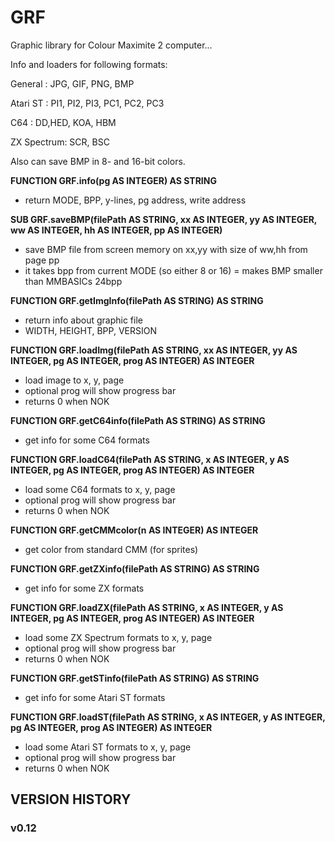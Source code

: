 # GRF
Graphic library for Colour Maximite 2 computer...

Info and loaders for following formats:

General    : JPG, GIF, PNG, BMP

Atari ST   : PI1, PI2, PI3, PC1, PC2, PC3

C64        : DD,HED, KOA, HBM

ZX Spectrum: SCR, BSC


Also can save BMP in 8- and 16-bit colors.




**FUNCTION GRF.info(pg AS INTEGER) AS STRING**
* return MODE, BPP, y-lines, pg address, write address

**SUB GRF.saveBMP(filePath AS STRING, xx AS INTEGER, yy AS INTEGER, ww AS INTEGER, hh AS INTEGER, pp AS INTEGER)**
* save BMP file from screen memory on xx,yy with size of ww,hh from page pp
* it takes bpp from current MODE (so either 8 or 16) = makes BMP smaller than MMBASICs 24bpp

**FUNCTION GRF.getImgInfo(filePath AS STRING) AS STRING**
* return info about graphic file
* WIDTH, HEIGHT, BPP, VERSION

**FUNCTION GRF.loadImg(filePath AS STRING, xx AS INTEGER, yy AS INTEGER, pg AS INTEGER, prog AS INTEGER) AS INTEGER**
* load image to x, y, page
* optional prog will show progress bar
* returns 0 when NOK

**FUNCTION GRF.getC64info(filePath AS STRING) AS STRING**
* get info for some C64 formats

**FUNCTION GRF.loadC64(filePath AS STRING, x AS INTEGER, y AS INTEGER, pg AS INTEGER, prog AS INTEGER) AS INTEGER**
* load some C64 formats to x, y, page
* optional prog will show progress bar
* returns 0 when NOK

**FUNCTION GRF.getCMMcolor(n AS INTEGER) AS INTEGER**
* get color from standard CMM (for sprites)

**FUNCTION GRF.getZXinfo(filePath AS STRING) AS STRING**
* get info for some ZX formats

**FUNCTION GRF.loadZX(filePath AS STRING, x AS INTEGER, y AS INTEGER, pg AS INTEGER, prog AS INTEGER) AS INTEGER**
* load some ZX Spectrum formats to x, y, page
* optional prog will show progress bar
* returns 0 when NOK

**FUNCTION GRF.getSTinfo(filePath AS STRING) AS STRING**
* get info for some Atari ST formats

**FUNCTION GRF.loadST(filePath AS STRING, x AS INTEGER, y AS INTEGER, pg AS INTEGER, prog AS INTEGER) AS INTEGER**
* load some Atari ST formats to x, y, page
* optional prog will show progress bar
* returns 0 when NOK


## VERSION HISTORY
### v0.12



